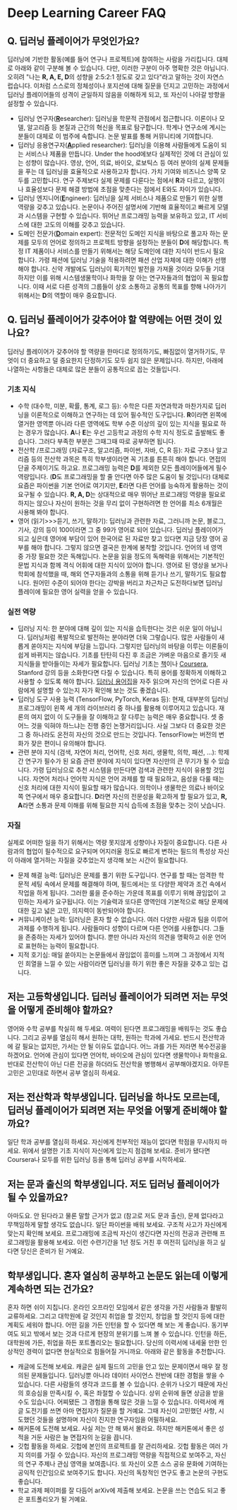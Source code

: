 # Deep Learning Career FAQ

## Q. 딥러닝 플레이어가 무엇인가요?
딥러닝에 기반한 활동(예를 들어 연구나 프로젝트)에 참여하는 사람을 가리킵니다. 대체로 아래와 같이 구분해 볼 수 있습니다. 다만, 이러한 구분이 아주 명확한 것은 아닙니다. 오히려 "나는 <b>R, A, E, D</b>의 성향을 2:5:2:1 정도로 갖고 있다"라고 말하는 것이 자연스럽습니다. 이처럼 스스로의 정체성이나 포지션에 대해 질문을 던지고 고민하는 과정에서 딥러닝 플레이어들의 성격이 균일하지 않음을 이해하게 되고, 또 자신이 나아갈 방향을 설정할 수 있습니다.

* 딥러닝 연구자(<u><b>R</b></u>esearcher): 딥러닝을 학문적 관점에서 접근합니다. 이론이나 모델, 알고리즘 등 본질과 근간의 혁신을 목표로 탐구합니다. 학계나 연구소에 계시는 분들이 대체로 이 범주에 속합니다. 논문 발표를 통해 커뮤니티에 기여합니다.
* 딥러닝 응용연구자(<u><b>A</b></u>pplied researcher): 딥러닝을 이용해 사람들에게 도움이 되는 서비스나 제품을 만듭니다. Under the hood에보다 실제적인 것에 더 관심이 있는 성향이 많습니다. 영상, 언어, 의료, 바이오, 로보틱스 등 여러 분야의 실제 문제들을 푸는 데 딥러닝을 효율적으로 사용하고자 합니다. 가치 기여와 비즈니스 양쪽 모두를 고민합니다. 연구 주제보다 실제 문제를 다룬다는 점에서 <b>R</b>과 다르고, 실행이나 효율성보다 문제 해결 방법에 초점을 맞춘다는 점에서 E와도 차이가 있습니다.
* 딥러닝 엔지니어(<u><b>E</b></u>ngineer): 딥러닝을 실제 서비스나 제품으로 만들기 위한 실행 역량을 갖추고 있습니다. 논문이나 주어진 설명서에 기반해 효율적이고 빠르게 모델과 시스템을 구현할 수 있습니다. 뛰어난 프로그래밍 능력을 보유하고 있고, IT 서비스에 대한 고도의 이해를 갖추고 있습니다.
* 도메인 전문가(<u><b>D</b></u>omain expert): 전문적인 도메인 지식을 바탕으로 풀고자 하는 문제를 모두의 언어로 정의하고 프로젝트 방향을 설정하는 분들이 <b>D</b>에 해당합니다. 특정 IT 제품이나 서비스를 만들기 위해서는 해당 도메인에 대한 지식이 반드시 필요합니다. 가령 패션에 딥러닝 기술을 적용하려면 패션 산업 자체에 대한 이해가 선행해야 합니다. 신약 개발에도 딥러닝이 획기적인 발전을 가져올 것이라 모두들 기대하지만 이를 위해 시스템생물학이나 화학을 잘 아는  연구자들과의 협업이 꼭 필요합니다. 이때 서로 다른 성격의 그룹들이 상호 소통하고 공통의 목표를 향해 나아가기 위해서는 <b>D</b>의 역할이 매우 중요합니다. 

## Q. 딥러닝 플레이어가 갖추어야 할 역량에는 어떤 것이 있나요?
딥러닝 플레이어가 갖추어야 할 역량을 한마디로 정의하기도, 빠짐없이 열거하기도, 무엇이 더 중요하고 덜 중요한지 단정하기도 모두 쉽지 않은 문제입니다. 하지만, 아래에 나열하는 사항들은 대체로 많은 분들이 공통적으로 꼽는 것들입니다.
### 기초 지식
* 수학 (대수학, 미분, 확률, 통계, 로그 등): 수학은 다른 자연과학과 마찬가지로 딥러닝을 이론적으로 이해하고 연구하는 데 있어 필수적인 도구입니다. <b>R</b>이라면 왼쪽에 열거한 영역뿐 아니라 다른 영역에도 학부 수준 이상의 깊이 있는 지식을 필요로 하는 경우가 많습니다. <b>A</b>나 <b>E</b>는 우선 고등학교 과정의 수학 지식 정도로 출발해도 좋습니다. 그러다 부족한 부분은 그때그때 따로 공부하면 됩니다.
* 전산학 /프로그래밍 (자료구조, 알고리즘, 파이썬, 자바, C, R 등): 자료 구조나 알고리즘 등의 전산학 과목은 특히 학부생이라면 꼭 기초를 튼튼히 해야 합니다. 면접의 단골 주제이기도 하고요. 프로그래밍 능력은 <b>D</b>를 제외한 모든 플레이어들에게 필수 역량입니다. (<b>D</b>도 프로그래밍을 할 줄 안다면 아주 많은 도움이 될 것입니다) 대체로 요즘은 파이썬을 기본 언어로 여기지만, <b>E</b>라면 다른 언어를 능숙하게 활용하는 것이 요구될 수 있습니다. <b>R, A, D</b>는 상대적으로 매우 뛰어난 프로그래밍 역량을 필요로 하지는 않으나 자신이 원하는 것을 무리 없이 구현하려면 한 언어를 최소 6개월은 사용해 봐야 합니다.
* 영어 (읽기>>>듣기, 쓰기, 말하기): 딥러닝과 관련한 자료, 그러니까 논문, 블로그, 기사, 강의 등이 100이라면 그 중 99가 영어로 되어 있습니다. 딥러닝 플레이어가 되고 싶은데 영어에 부담이 있어 한국어로 된 자료만 찾고 있다면 지금 당장 영어 공부를 해야 합니다. 그렇지 않으면 결국은 한계에 봉착할 것입니다. 언어의 네 영역 중 가장 필요한 것은 독해입니다. 논문을 읽을 정도의 독해력을 위해서는 기본적인 문법 지식과 함께 격식 어휘에 대한 지식이 있어야 합니다. 영어로 된 영상을 보거나 학회에 참석했을 때, 해외 연구자들과의 소통을 위해  듣기나 쓰기, 말하기도 필요합니다. 원어민 수준이 되어야 한다는 강박을 버리고 차근차근 도전하다보면 딥러닝 플레이에 필요한 영어 실력을 얻을 수 있습니다.

### 실전 역량
  * 딥러닝 지식: 한 분야에 대해 깊이 있는 지식을 습득한다는 것은 쉬운 일이 아닙니다. 딥러닝처럼 폭발적으로 발전하는 분야라면 더욱 그렇습니다. 많은 사람들이 새롭게 쏟아지는 지식에 부담을 느낍니다. 그렇지만 딥러닝의 바탕을 이루는 이론들이 쉽게 바뀌지는 않습니다. 기초를 탄탄히 다진 후 조금은 가벼운 마음으로 즐기듯 새 지식들을 받아들이는 자세가 필요합니다. 딥러닝 기초는 [책](https://www.amazon.com/Deep-Learning-Adaptive-Computation-Machine/dp/0262035618/ref=sr_1_1?s=books&ie=UTF8&qid=1535600988&sr=1-1&keywords=deep+learning+ian+goodfellow)이나 [Coursera](https://www.coursera.org/specializations/deep-learning), Stanford 강의 등을 소화한다면 다질 수 있습니다. 특히 용어를 정확하게 이해하고 사용할 수 있도록 해야 합니다. [딥러닝 용어집](http://www.wildml.com/deep-learning-glossary/)을 자주 읽으며 자신의 언어로 다른 사람에게 설명할 수 있는지 자가 확인해 보는 것도 좋겠습니다.
  * 딥러닝 도구 사용 능력 (TensorFlow, PyTorch, Keras 등): 현재, 대부분의 딥러닝 프로그래밍이 왼쪽 세 개의 라이브러리 중 하나를 활용해 이루어지고 있습니다. 재론의 여지 없이 이 도구들을 잘 이해하고 잘 다루는 능력은 매우 중요합니다. 셋 중 어느 것을 익혀야 하느냐는 진행 중인 논쟁거리입니다. 사실 그보다 더 중요한 것은 그 중 하나라도 온전히 자신의 것으로 만드는 것입니다. TensorFlow는 버전의 변화가 잦은 편이니 유의해야 합니다. 
  * 관련 분야 지식 (검색, 자연어 처리, 언어학, 신호 처리, 생물학, 의학, 패션, ...): 학제간 연구가 필수가 된 요즘 관련 분야에 지식이 있다면 자신만의 큰 무기가 될 수 있습니다. 가령 딥러닝으로 추천 시스템을 만든다면 검색과 관련한 지식이 유용할 것입니다. 자연어 처리나 언어학 지식은 언어 과제를 할 때 필요하고, 음성을 다룰 때는 신호 처리에 대한 지식이 필요할 때가 많습니다. 의학이나 생물학은 의료나 바이오 쪽 연구에서 매우 중요합니다. <b>D</b>라면 자신의 전문성을 확고하게 할 필요가 있고, <b>R, A</b>라면 소통과 문제 이해를 위해 필요한 지식 습득에 초점을 맞추는 것이 낫습니다. 

### 자질
실제로 어떠한 일을 하기 위해서는 역량 못지않게 성향이나 자질이 중요합니다. 다른 사람과의 협업이 필수적으로 요구되며 어지러울 정도로 빠르게 변하는 필드의 특성상 자신이 아래에 열거하는 자질을 갖추었는지 생각해 보는 시간이 필요합니다.

* 문제 해결 능력: 딥러닝은 문제를 풀기 위한 도구입니다. 연구를 할 때는 엄격한 학문적 세팅 속에서 문제를 해결해야 하며, 필드에서는 또 다양한 제약과 조건 속에서 작업을 하게 됩니다. 그러한 룰을 준수하는 가운데 목표를 이루기 위해 끊임없이 고민하는 자세가 요구됩니다. 이는 기술력과 또다른 영역인데 기본적으로 해당 문제에 대한 깊고 넓은 고민, 의지력이 동반되어야 합니다.
* 커뮤니케이션 능력: 딥러닝은 혼자 할 수 없습니다. 여러 다양한 사람과 팀을 이루어 과제를 수행하게 됩니다. 사람들마다 성향이 다르며 다른 언어를 사용합니다. 그들을 존중하는 자세가 있어야 합니다. 뿐만 아니라 자신의 의견을 명확하고 쉬운 언어로 표현하는 능력이 필요합니다. 
* 지적 호기심: 매일 쏟아지는 논문들에서 끊임없이 흥미를 느끼며 그 과정에서 지적인 희열을 느낄 수 있는 사람이라면 딥러닝을 하기 위한 좋은 자질을 갖추고 있는 겁니다.

## 저는 고등학생입니다. 딥러닝 플레이어가 되려면 저는 무엇을 어떻게 준비해야 할까요? 
영어와 수학 공부를 착실히 해 두세요. 여력이 된다면 프로그래밍을 배워두는 것도 좋습니다. 그리고 공부를 열심히 해서 원하는 대학, 원하는 학과에 가세요. 반드시 전산학과에 갈 필요는 없지만, 가서는 안 될 이유도 없습니다. 어느 과를 가든 저라면 복수전공을 하겠어요. 언어에 관심이 있다면 언어학, 바이오에 관심이 있다면 생물학이나 화학을요. 반대로 전산학이 아닌 다른 전공을 하더라도 전산학을 병행해서 공부해야겠지요. 아무튼 고민은 고민대로 하면서 공부 열심히 하세요.

## 저는 전산학과 학부생입니다. 딥러닝을 하나도 모르는데, 딥러닝 플레이어가 되려면 저는 무엇을 어떻게 준비해야 할까요? 
일단 학과 공부를 열심히 하세요. 자신에게 천부적인 재능이 없다면 학점을 무시하지 마세요. 위에서 설명한 기초 지식이 자신에게 있는지 점검해 보세요. 준비가 됐다면 Coursera나 모두를 위한 딥러닝 등을 통해 딥러닝 공부를 시작하세요.

## 저는 문과 출신의 학부생입니다. 저도 딥러닝 플레이어가 될 수 있을까요?
아마도요. 안 된다라고 물론 말할 근거가 없고 (참고로 저도 문과 출신), 문제 없다라고 무책임하게 말할 생각도 없습니다. 일단 파이썬을 배워 보세요. 구조적 사고가 자신에게 맞는지 확인해 보세요. 프로그래밍에 조금씩 자신이 생긴다면 자신의 전공과 관련해 프로그래밍을 활용해 보세요. 이런 수련기간을 1년 정도 거친 후 여전히 딥러닝을 하고 싶다면 당신은 준비가 된 거예요.

## 학부생입니다. 혼자 열심히 공부하고 논문도 읽는데 이렇게 계속하면 되는 건가요?
혼자 하면 쉬이 지칩니다. 온라인 오프라인 모임에서 같은 생각을 가진 사람들과 활발히 교류하세요. 그리고 대학원에 갈 것인지 취업을 할 것인지, 창업을 할 것인지 등에 대한 계획도 세워야 합니다. 어떤 길을 가든 인턴을 할 수 있다면 해 보는 게 좋습니다. 동기부여도 되고 밖에서 보는 것과 다르게 현장의 분위기를 느껴 볼 수 있습니다. 인턴을 하든, 대학원에 가든, 취업을 하든 포트폴리오는 필요합니다. 당신의 이력서에 내세울 만한 인상적인 경력이 없다면 현실적으로 힘들어질 거니까요. 아래와 같은 활동을 추천합니다.
* 캐글에 도전해 보세요. 캐글은 실제 필드의 고민을 안고 있는 문제이면서 매우 잘 정의된 문제들입니다. 딥러닝뿐 아니라 데이터 사이언스 전반에 대한 경험을 쌓을 수 있습니다. 다른 사람들의 생각과 코드를 볼 수 있습니다. 순위가 나오기 때문에 자신의 호승심을 만족시킬 수, 혹은 좌절할 수 있습니다. 상위 순위에 들면 상금을 받을 수도 있습니다. 어찌됐든 그 경험을 통해 많은 것을 느낄 수 있습니다. 이력서에 캐글 도전기를 쓰면 아마 면접자가 질문을 할 거예요. 그때 자신이 고민했던 사항, 시도했던 것들을 설명하며 자신이 진지한 연구자임을 어필하세요.
* 해커톤에 도전해 보세요. 사실 저는 안 해 봐서 몰라요. 하지만 해커톤에서 좋은 성적을 거둔 사람은 늘 면접자의 눈길을 끕니다.
* 깃헙 활동을 하세요. 깃헙에 본인의 프로젝트를 잘 관리하세요. 깃헙 활동은 여러 가지 의미를 가질 수 있습니다. 자신의 프로그래밍 역량을 직접적으로 보여주고, 자신의 연구 주제나 관심 영역을 보여줍니다. 또 자신이 오픈 소스 공유 문화에 기여하는 공익적 인간임으로 보여주기도 합니다. 자신의 독창적인 연구도 좋고 논문의 구현도 좋습니다. 
* 학교 과제 페이퍼를 잘 다듬어 arXiv에 제출해 보세요. 논문을 쓰는 연습도 되고 좋은 포트폴리오가 될 거예요.
